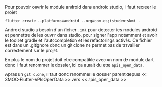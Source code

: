 Pour pouvoir ouvrir le module android dans android studio, il
faut recreer le projet

```
flutter create --platforms=android --org=com.esgistudentskmi .
```

Android studio a besoin d'un fichier `.iml` pour detecter
les modules android et permettre de les ouvrir dans studio,
pour signer l'app notamment et avoir le toolset gradle
et l'autocompletion et les refactorings activés. Ce fichier
est dans un .gitignore donc un git clone ne permet pas de
travailler correctement sur le projet.

En plus le nom du projet doit etre compatible
avec un nom de module dart donc il faut renommer le dossier, ici
ca aurait du etre `apis_open_data`.

Apràs un `git clone`, il faut donc renommer le dossier parent
depuis << 3MOC-Flutter-APIsOpenData >> vers << apis_open_data >>
